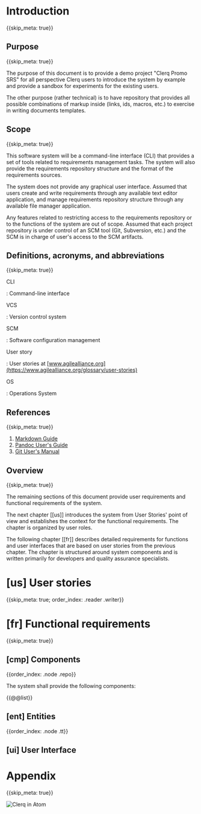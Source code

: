 # Introduction
{{skip_meta: true}}

## Purpose
{{skip_meta: true}}

The purpose of this document is to provide a demo project "Clerq Promo SRS" for all perspective Clerq users to introduce the system by example and provide a sandbox for experiments for the existing users.

The other purpose (rather technical) is to have repository that provides all possible combinations of markup inside (links, ids, macros, etc.) to exercise in writing documents templates.   

## Scope
{{skip_meta: true}}

This software system will be a command-line interface (CLI) that provides a set of tools related to requirements management tasks. The system will also provide the requirements repository structure and the format of the requirements sources.

The system does not provide any graphical user interface. Assumed that users create and write requirements through any available text editor application, and manage requirements repository structure through any available file manager application.

Any features related to restricting access to the requirements repository or to the functions of the system are out of scope. Assumed that each project repository is under control of an SCM tool (Git, Subversion, etc.) and the SCM is in charge of user's access to the SCM artifacts.

## Definitions, acronyms, and abbreviations
{{skip_meta: true}}

CLI

:   Command-line interface

VCS

:   Version control system

SCM

:   Software configuration management

User story

:   User stories at [www.agilealliance.org](https://www.agilealliance.org/glossary/user-stories)

OS

:   Operations System

## References
{{skip_meta: true}}

1. [Markdown Guide](https://www.markdownguide.org/)
2. [Pandoc User's Guide](https://pandoc.org/MANUAL.html)
3. [Git User's Manual](https://git-scm.com/docs/user-manual.html)

## Overview
{{skip_meta: true}}

The remaining sections of this document provide user requirements and functional requirements of the system.

The next chapter [[us]] introduces the system from User Stories' point of view and establishes the context for the functional requirements. The chapter is organized by user roles.

The following chapter [[fr]] describes detailed requirements for functions and user interfaces that are based on user stories from the previous chapter. The chapter is structured around system components and is written primarily for developers and quality assurance specialists.

# [us] User stories
{{skip_meta: true; order_index: .reader .writer}}

# [fr] Functional requirements
{{skip_meta: true}}

## [cmp] Components
{{order_index: .node .repo}}

The system shall provide the following components:

{{@@list}}

## [ent] Entities
{{order_index: .node .tt}}

## [ui] User Interface

# Appendix
{{skip_meta: true}}

![Clerq in Atom](assets/promo_light.png)

